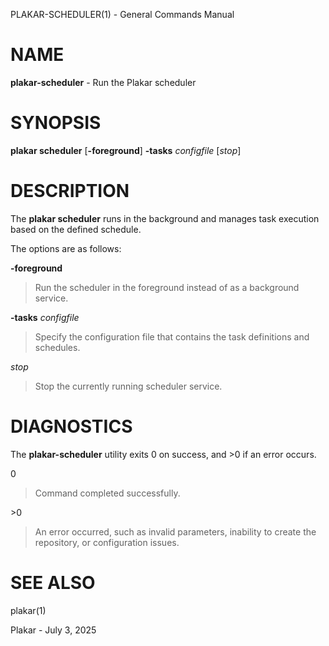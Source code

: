PLAKAR-SCHEDULER(1) - General Commands Manual

# NAME

**plakar-scheduler** - Run the Plakar scheduler

# SYNOPSIS

**plakar&nbsp;scheduler**
\[**-foreground**]
**-tasks**&nbsp;*configfile*
\[*stop*]

# DESCRIPTION

The
**plakar scheduler**
runs in the background and manages task execution based on the defined schedule.

The options are as follows:

**-foreground**

> Run the scheduler in the foreground instead of as a background service.

**-tasks** *configfile*

> Specify the configuration file that contains the task definitions and schedules.

*stop*

> Stop the currently running scheduler service.

# DIAGNOSTICS

The **plakar-scheduler** utility exits&#160;0 on success, and&#160;&gt;0 if an error occurs.

0

> Command completed successfully.

&gt;0

> An error occurred, such as invalid parameters, inability to create the
> repository, or configuration issues.

# SEE ALSO

plakar(1)

Plakar - July 3, 2025
